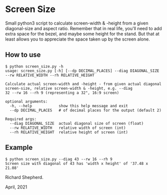 # Screen Size

Small python3 script to calculate screen-width & -height from a given diagonal-size and aspect ratio. Remember that in real life, you'll need to add extra space for the bezel, and maybe some height for the stand. But that at least allows you to appreciate the space taken up by the screen alone.

## How to use

```
$ python screen_size.py -h
usage: screen_size.py [-h] [--dp DECIMAL_PLACES] --diag DIAGONAL_SIZE --rw RELATIVE_WIDTH --rh RELATIVE_HEIGHT

Calculate actual screen-width and -height - from given actual diagonal screen-size, relative screen-width & -height, e.g. --diag
32 --rw 16 --rh 9 (representing a 32", 16:9 screen)

optional arguments:
  -h, --help            show this help message and exit
  --dp DECIMAL_PLACES   # of decimal places for the output (default 2)

Required args:
  --diag DIAGONAL_SIZE  actual diagonal size of screen (float)
  --rw RELATIVE_WIDTH   relative width of screen (int)
  --rh RELATIVE_HEIGHT  relative height of screen (int)
```

## Example

```
$ python screen_size.py --diag 43 --rw 16 --rh 9
Screen size with diagonal of 43 has 'width x height' of '37.48 x 21.08'
```

Richard Shepherd.

April, 2021